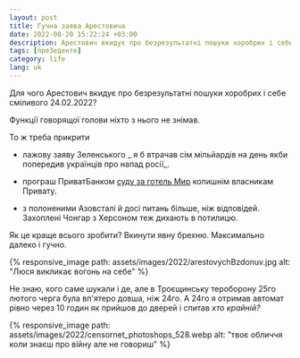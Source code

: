```yaml
---
layout: post
title: Гучна заява Арестовича
date: 2022-08-20 15:22:24 +03:00
description: Арестович вкидує про безрезультатні пошуки хоробрих і себе сміливого
tags: [преЗеденте]
category: life
lang: uk
---
```


Для чого Арестович вкидує про безрезультатні пошуки хоробрих і себе сміливого 24.02.2022?

Функції говорящої голови ніхто з нього не знімав.

То ж треба прикрити

- лажову заяву Зеленського
_ я б втрачав сім мільйардів на день якби попередив українців про напад росії_.

- програш ПриватБанком 
[суду за готель Мир](https://forbes.ua/news/privatbank-prograv-kasatsiyu-u-spori-za-stolichniy-gotel-mir-17082022-7751) 
колишнім власникам Привату.

- з полоненими Азовсталі й досі питань більше, ніж відповідей.
Захоплені Чонгар з Херсоном теж дихають в потилицю.

Як це краще всього зробити?
Вкинути явну брехню. 
Максимально далеко і гучно.

{% responsive_image path: assets/images/2022/arestovychBzdonuv.jpg alt: "Люся викликає вогонь на себе" %}

Не знаю, кого саме шукали і де, але в Троєщинську тероборону 25го лютого черга була вп'ятеро довша, ніж 24го.
А 24го я отримав автомат рівно через 10 годин як прийшов до дверей і спитав _хто крайній?_

{% responsive_image path: assets/images/2022/censornet_photoshops_528.webp alt: "твоє обличчя коли знаєш про війну але не говориш" %}